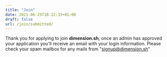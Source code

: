 ```yaml
---
title: "Join"
date: 2021-06-25T18:12:33+01:00
draft: false
url: /join/submitted/
---
```

Thank you for applying to join **dimension.sh**, once an admin has approved your application you'll receive an email with your login information. Please check your spam mailbox for any mails from "signup@dimension.sh"

